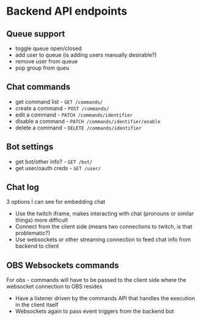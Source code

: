 # Backend API endpoints

## Queue support

-   toggle queue open/closed
-   add user to queue (is adding users manually desirable?)
-   remove user from queue
-   pop group from queu

## Chat commands

-   get command list - `GET /commands/`
-   create a command - `POST /commands/`
-   edit a command - `PATCH /commands/identifier`
-   disable a command - `PATCH /commands/identifier/enable`
-   delete a command - `DELETE /commands/identifier`

## Bot settings

-   get bot/other info? - `GET /bot/`
-   get user/oauth creds - `GET /user/`

## Chat log

3 options I can see for embedding chat

-   Use the twitch iframe, makes interacting with chat (pronouns or similar things) more difficult
-   Connect from the client side (means two connections to twitch, is that problematic?)
-   Use websockets or other streaming connection to feed chat info from backend to client

## OBS Websockets commands

For obs - commands will have to be passed to the client side where the websocket connection to OBS resides

-   Have a listener driven by the commands API that handles the execution in the client itself
-   Websockets again to pass event triggers from the backend bot
